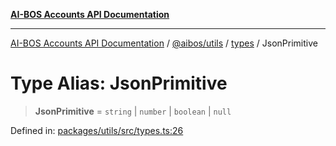 [**AI-BOS Accounts API Documentation**](../../../../README.md)

***

[AI-BOS Accounts API Documentation](../../../../README.md) / [@aibos/utils](../../README.md) / [types](../README.md) / JsonPrimitive

# Type Alias: JsonPrimitive

> **JsonPrimitive** = `string` \| `number` \| `boolean` \| `null`

Defined in: [packages/utils/src/types.ts:26](https://github.com/pohlai88/accounts/blob/48103fb36d28b2b9bfb33472b6de2f719773cde9/packages/utils/src/types.ts#L26)
